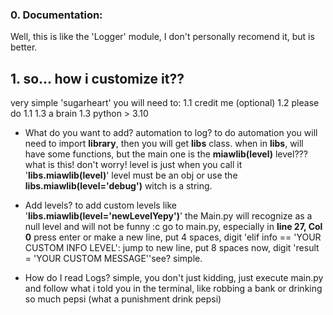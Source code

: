 ### 0. Documentation:
Well, this is like the 'Logger' module, I don't personally recomend it, but is better.

## 1. so... how i customize it??
very simple 'sugarheart' you will need to:
1.1 credit me (optional) 
1.2 please do 1.1
1.3 a brain
1.3 python > 3.10

- What do you want to add? automation to log?
to do automation you will need to import **library**, then you will get **libs** class.
when in **libs**, will have some functions, but the main one is the **miawlib(level)** level??? what is this!
don't worry! level is just when you call it '**libs.miawlib(level)**' level must be an obj or use the
**libs.miawlib(level='debug')** witch is a string.

- Add levels?
to add custom levels like '**libs.miawlib(level='newLevelYepy')**' the Main.py will recognize as a null level and
will not be funny :c
go to main.py, especially in **line 27, Col 0** press enter or make a new line, put 4 spaces, digit 'elif info == 'YOUR CUSTOM INFO LEVEL':
jump to new line, put 8 spaces now, digit 'result = 'YOUR CUSTOM MESSAGE''see? simple.

- How do I read Logs?
simple, you don't
just kidding, just execute main.py and follow what i told you in the terminal, like robbing a bank or drinking so much pepsi (what a punishment drink pepsi)
